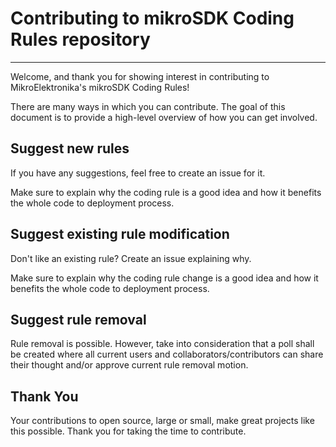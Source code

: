 # Contributing to mikroSDK Coding Rules repository

---

Welcome, and thank you for showing interest in contributing to MikroElektronika's mikroSDK Coding Rules!

There are many ways in which you can contribute. The goal of this document is to provide a high-level overview of how you can get involved.

## Suggest new rules

If you have any suggestions, feel free to create an issue for it.

Make sure to explain why the coding rule is a good idea and how it benefits the whole code to deployment process.

## Suggest existing rule modification

Don't like an existing rule? Create an issue explaining why.

Make sure to explain why the coding rule change is a good idea and how it benefits the whole code to deployment process.

## Suggest rule removal

Rule removal is possible. However, take into consideration that a poll shall be created where all current users and collaborators/contributors
can share their thought and/or approve current rule removal motion.

## Thank You

Your contributions to open source, large or small, make great projects like this possible. Thank you for taking the time to contribute.
